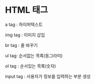 # HTML 태그

a tag : 하이퍼텍스트 

img tag : 이미지 삽입

br tag : 줄 바꾸기

ul tag: 순서없는 목록(동그라미)

ol tag : 순서있는 목록(숫자)

input tag : 사용자가 정보를 입력하는 부분 생성
